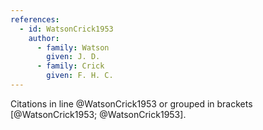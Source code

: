 ```yaml
---
references:
  - id: WatsonCrick1953
    author:
      - family: Watson
        given: J. D.
      - family: Crick
        given: F. H. C.
---
```


Citations in line @WatsonCrick1953 or grouped in brackets [@WatsonCrick1953; @WatsonCrick1953].
